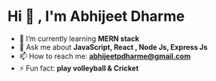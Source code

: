 # Hi 👋 , I'm Abhijeet Dharme 


- 🌱 I’m currently learning **MERN stack**
- 💬 Ask me about **JavaScript, React , Node Js, Express Js** 
- 📫 How to reach me: **abhijeetpdharme@gmail.com**
- ⚡ Fun fact: **play volleyball & Cricket**
